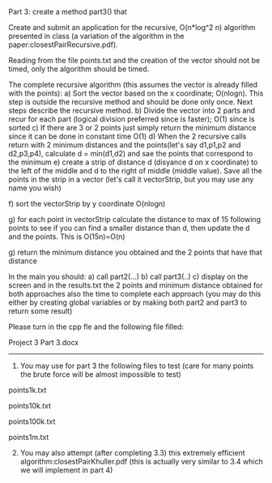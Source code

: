 Part 3: create a method part3() that

Create and submit an application for the recursive, O(n*log^2 n) algorithm presented in class (a variation of the algorithm in the paper:closestPairRecursive.pdf).

Reading from the file points.txt and the creation of the vector should not be timed, only the algorithm should be timed.

The complete recursive algorithm (this assumes the vector is already filled with the points):
a) Sort the vector based on the x coordinate; O(nlogn). This step is outside the recursive method and should be done only once. Next steps describe the recursive method.
b) Divide the vector into 2 parts and recur for each part (logical division preferred since is faster); O(1) since is sorted
c) If there are 3 or 2 points just simply return the minimum distance since it can be done in constant time O(1)
d) When the 2 recursive calls return with 2 minimum distances and the points(let's say d1,p1,p2 and d2,p3,p4), calculate d = min(d1,d2) and sae the points that correspond to the minimum
e) create a strip of distance d (disyance d on x coordinate) to the left of the middle and d to the right of middle (middle value). Save all the points in the strip in a vector (let's call it vectorStrip, but you may use any name you wish)

f) sort the vectorStrip by y coordinate O(nlogn)

g) for each point in vectorStrip calculate the distance to max of 15 following points to see if you can find a smaller distance than d, then update the d and the points. This is O(15n)=O(n)

g) return the minimum distance you obtained and the 2 points that have that distance

In the main you should:
a) call part2(...)
b) call part3(..)
c) display on the screen and in the results.txt the 2 points and minimum distance obtained for both approaches also the time to complete each approach (you may do this either by creating global variables or by making both part2 and part3 to return some result)

Please turn in the cpp fle and the following file filled:

Project 3 Part 3.docx

************************************************

1) You may use for part 3 the following files to test (care for many points the brute force will be almost impossible to test)

points1k.txt

points10k.txt

points100k.txt

points1m.txt

2) You may also attempt (after completing 3.3) this extremely efficient algorithm:closestPairKhuller.pdf (this is actually very similar to 3.4 which we will implement in part 4)